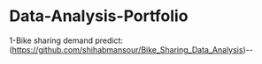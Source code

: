 # Data-Analysis-Portfolio
1-Bike sharing demand predict: (https://github.com/shihabmansour/Bike_Sharing_Data_Analysis)--


